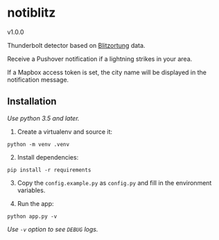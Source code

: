# notiblitz

v1.0.0

Thunderbolt detector based on [Blitzortung](http://blitzortung.org) data.

Receive a Pushover notification if a lightning strikes in your area.

If a Mapbox access token is set, the city name will be displayed in the notification message.

## Installation

_Use python 3.5 and later._

1. Create a virtualenv and source it:

```
python -m venv .venv
```

2. Install dependencies:

```
pip install -r requirements
```

3. Copy the `config.example.py` as `config.py` and fill in the environment variables.

4. Run the app:

```
python app.py -v
```

_Use `-v` option to see `DEBUG` logs._
